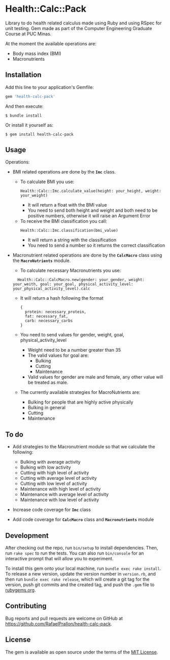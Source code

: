 # Health::Calc::Pack

Library to do health related calculus made using Ruby and using RSpec for unit testing.
Gem made as part of the Computer Engineering Graduate Course at PUC Minas.

At the moment the available operations are:

- Body mass index (BMI)
- Macronutrients

## Installation

Add this line to your application's Gemfile:

```ruby
gem 'health-calc-pack'
```

And then execute:

    $ bundle install

Or install it yourself as:

    $ gem install health-calc-pack

## Usage

Operations:

- BMI related operations are done by the **```Imc```** class.
  - To calculate BMI you use:
    ```
    Health::Calc::Imc.calculate_value(height: your_height, weight: your_weight)
    ```
    - It will return a float with the BMI value
    - You need to send both height and weight and both need to be positive numbers, otherwise it will raise an Argument Error
  - To receive the BMI classification you call:
    ```
    Health::Calc::Imc.classification(bmi_value)
    ```
    - It will return a string with the classification
    - You need to send a number so it returns the correct classification

- Macronutrient related operations are done by the **```CalcMacro```** class using the **```MacroNutrients```** module.
  - To calculate necessary Macronutrients you use:
  ```
    Health::Calc::CalcMacro.new(gender: your_gender, weight: your_weith, goal: your_goal, physical_activity_level: your_physical_activity_level).calc
  ```
    - It will return a hash following the format
        ```
        {
          protein: necessary_protein,
          fat: necessary_fat,
          carb: necessary_carbs
        }
        ```
    - You need to send values for gender, weight, goal, physical_activity_level
      - Weight need to be a number greater than 35
      - The valid values for goal are:
        - Bulking
        - Cutting
        - Maintenance
      - Valid values for gender are male and female, any other value will be treated as male.

    - The currently available strategies for MacroNutrients are:
      - Bulking for people that are highly active physically
      - Bulking in general
      - Cutting
      - Maintenance


## To do

- Add strategies to the Macronutrient module so that we calculate the following:
  - Bulking with average activity
  - Bulking with low activity
  - Cutting with high level of activity
  - Cutting with average level of activity
  - Cutting with low level of activity
  - Maintenance with high level of activity
  - Maintenance with average level of activity
  - Maintenance with low level of activity


- Increase code coverage for **```Imc```** class
- Add code coverage for **```CalcMacro```** class and **```Macronutrients```** module

## Development

After checking out the repo, run `bin/setup` to install dependencies. Then, run `rake spec` to run the tests. You can also run `bin/console` for an interactive prompt that will allow you to experiment.

To install this gem onto your local machine, run `bundle exec rake install`. To release a new version, update the version number in `version.rb`, and then run `bundle exec rake release`, which will create a git tag for the version, push git commits and the created tag, and push the `.gem` file to [rubygems.org](https://rubygems.org).

## Contributing

Bug reports and pull requests are welcome on GitHub at https://github.com/RafaelPrallon/health-calc-pack.

## License

The gem is available as open source under the terms of the [MIT License](https://opensource.org/licenses/MIT).
